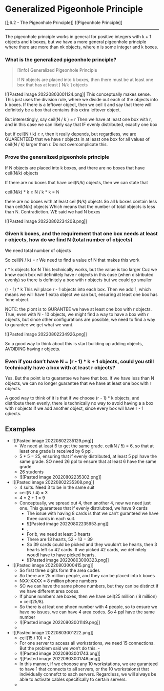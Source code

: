 # Generalized Pigeonhole Principle

[[;6.2 - The Pigeonhole Principle]]
[[Pigeonhole Principle]]


---

The pigeonhole principle works in general for positive integers with k + 1 objects and k boxes, but we have a more general pigeonhole principle where there are more than nk objects, where n is some integer and k boxes. 

### What is the generalized pigeonhole principle? 
>[!info] Generalized Pigeonhole Principle
>
>If N objects are placed into k boxes, then there must be at least one box that has at least $\lceil$ N/k $\rceil$ objects

![[Pasted image 20220803001124.png]]
This conceptually makes sense. This just uses the division rule, where we divide out each of the objects into k boxes. If there is a leftover object, then we ceil it and say that there will definitely be a box that contains this extra leftover object. 


But interestingly, say ceil(N /  k ) = r
Then we have at least one box with r, and in this case we can likely say that IF evenly distributed, exactly one box

but if ceil(N / k) ≥ r, then it really depends, but regardless, we are GUARENTEED that we have r objects in at least one box for all values of ceil(N / k) larger than r. Do not overcomplicate this. 

### Prove the generalized pigeonhole principle

If N objects are placed into k boxes, and there are no boxes that have ceil(N/k) objects

If there are no boxes that have ceil(N/k) objects, then we can state that 

ceil(N/k) * k  ≥ N / k * k = N

there are no boxes with at least ceil(N/k) objects
So all k boxes contain less than ceil(N/k) objects
Which means that the number of total objects is less than N. Contradiction. WE said we had N boxes

![[Pasted image 20220802234208.png]]










### Given k boxes, and the requirement that one box needs at least r objects, how do we find N (total number of objects)

We need total number of objects

So ceil(N / k) = r
We need to find a value of N that makes this work

r * k objects for N
This technically works, but the value is too larger
Cuz we know each box wil definiitely have r objects in this case (when distributed evenly)
so there is definitely a box with r objects
but we could go smaller


(r - 1) * k
This wil place r - 1 objects into each box. Then we add 1, which means we will have 1 extra object we can but, ensuring at least one box has 1one object. 

NOTE: the piont is to GURANTEE we have at least one box with r objects. 
True, even with N - 10 objects, we might find a way to have a box with r objects, but since other configurations are possible, we need to find a way to gurantee we get what we want. 

![[Pasted image 20220802234926.png]]


So a good way to think about this is start building up adding objects, AVOIDING having r  objects.


### Even if you don’t have N = (r - 1) * k + 1 objects, could you still technically have a box with at least r objects?

Yes. But the point is to guarantee we have that box. If we have less than N objects, we can no longer guarantee that we have at least one box with r objects. 

A good way to think of it is that if we choose (r - 1) * k objects, and distribute them evenly, there is technically no way to avoid having a a box with r objects if we add another object, since every box wil have r - 1 ojbects. 

## Examples
- ![[Pasted image 20220802235129.png]]
	- We need at least 6 to get the same grade. ceil(N / 5) = 6, so that at least one grade is received by 6 ppl. 
	- 5 * 5 = 25, ensuring that if evenly distributed, at least 5 ppl have the same grade. SO need 26 ppl to ensure that at least 6 have the same grade
	- 26 students
	- ![[Pasted image 20220802235302.png]]
- ![[Pasted image 20220802235308.png]]
	- 4 suits. Need 3 to be in the same suit
	- ceil(N / 4) = 3
	- 4 * 2 + 1 = 9
	- Conceptually, we spread out 4, then another 4, now we need just one. This guarantees that if evenly distriubted, we have 9 cards
		- The issue with having 8 cards is that we can’t guranteed we have three cards in each suit. 
		- ![[Pasted image 20220802235953.png]]
		- .
		- For b, we need at least 3 hearts
		- There are 13 hearts, 52 - 13 = 39
		- So 39 cards could be picked and they wouldn’t be hearts, then 3 hearts left so 42 cards. If we picked 42 cards, we definitely woudl have to have picked hearts. 
		- ![[Pasted image 20220803000323.png]]
- ![[Pasted image 20220803000415.png]]
	- So first three digits form the area codes
	- So there are 25 million people, and they can be placed into k boxes 
	- NXX-XXXX = 8 million phone numbers
	- SO we can have the same phone numbers, but they can be distinct if we have different area codes. 
	- If phone numbers are boxes, then we have ceil(25 million / 8 million) = ceil(25/8).
	- So there is at leat one phoen number with 4 people, so to ensure we have no issues, we can have 4 area codes. So 4 ppl have the same number
	- ![[Pasted image 20220803001149.png]]
	- 
- ![[Pasted image 20220803001222.png]]
	- ceil(15 / 10) = 2
	- For one server to access all workstations, we need 15 connections. But the problem said we won’t do this. -
	- ![[Pasted image 20220803001743.png]]
	- ![[Pasted image 20220803001746.png]]
	- In this manner, if we chooose any 10 workstations, we are guranteed to have 1 that connects to all servers, or the 10 workstaionst that individually connefct to each servers. Regardless, we will always be able to activate cables specifically to certain servers. 
	- 